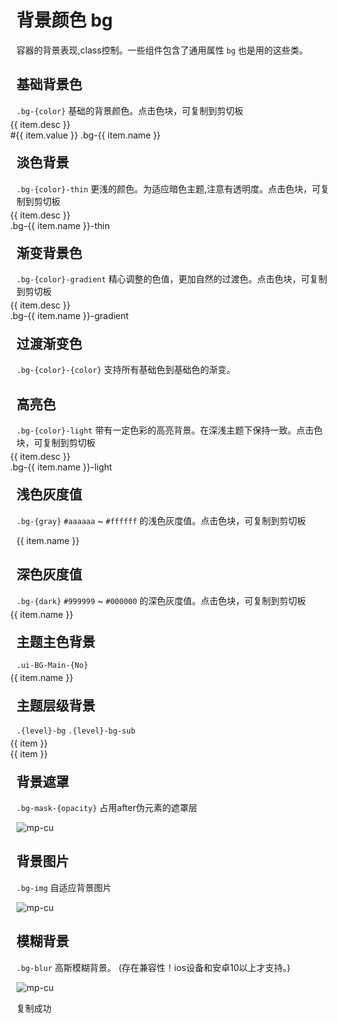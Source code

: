 <div class="mp-cu-doc-theme-content">

# 背景颜色 bg

容器的背景表现,class控制。一些组件包含了通用属性 `bg` 也是用的这些类。

## 基础背景色

`.bg-{color}` 基础的背景颜色。点击色块，可复制到剪切板

<div class="ui-grid ui-cols-1 ui-cols-sm-2 ui-cols-md-2 ui-cols-lg-2 ui-cols-xl-4 ui-cols-xxl-8" style="margin: -10px;">
    <div class="p-3 ui-item" v-for="(item,index) in color" :key="index">
        <div class="radius p-4 item" :class="'bg-' + item.name" @click="copyText('bg-' + item.name)">
            <div class="text-xl pb-3">{{ item.desc }}</div>
            <div class="text-sm flex-bar">
                <span class="text-ABC">#{{ item.value }}</span>
                <span>.bg-{{ item.name }}</span>
            </div>
        </div>
    </div>
</div>


## 淡色背景

`.bg-{color}-thin` 更浅的颜色。为适应暗色主题,注意有透明度。点击色块，可复制到剪切板

<div class="ui-grid ui-cols-1 ui-cols-sm-2 ui-cols-md-2 ui-cols-lg-2 ui-cols-xl-4 ui-cols-xxl-8" style="margin: -10px;">
    <div class="p-3 ui-item" v-for="(item,index) in color" :key="index">
        <div class="radius p-4 item" :class="'bg-' + item.name + '-thin'" @click="copyText('bg-' + item.name + '-thin')">
            <div class="text-xl pb-3">{{ item.desc }}</div>
            <div class="text-sm flex-bar">
                <span>.bg-{{ item.name }}-thin</span>
            </div>
        </div>
    </div>
</div>

## 渐变背景色

`.bg-{color}-gradient` 精心调整的色值，更加自然的过渡色。点击色块，可复制到剪切板

<div class="ui-grid ui-cols-1 ui-cols-sm-2 ui-cols-md-2 ui-cols-lg-2 ui-cols-xl-4 ui-cols-xxl-8" style="margin: -10px;">
    <div class="p-3 ui-item" v-for="(item,index) in color" :key="index">
        <div class="radius p-4 item" :class="'bg-' + item.name + '-gradient'" @click="copyText('bg-' + item.name + '-gradient')">
            <div class="text-xl pb-3">{{ item.desc }}</div>
            <div class="text-sm flex-bar">
                <span>.bg-{{ item.name }}-gradient</span>
            </div>
        </div>
    </div>
</div>

## 过渡渐变色

`.bg-{color}-{color}` 支持所有基础色到基础色的渐变。

## 高亮色

`.bg-{color}-light` 带有一定色彩的高亮背景。在深浅主题下保持一致。点击色块，可复制到剪切板

<div class="ui-grid ui-cols-1 ui-cols-sm-2 ui-cols-md-2 ui-cols-lg-2 ui-cols-xl-4 ui-cols-xxl-8" style="margin: -10px;">
    <div class="p-3 ui-item" v-for="(item,index) in color" :key="index">
        <div class="radius p-4 item" :class="'bg-' + item.name + '-light'" @click="copyText('bg-' + item.name + '-light')">
            <div class="text-xl pb-3">{{ item.desc }}</div>
            <div class="text-sm flex-bar">
                <span>.bg-{{ item.name }}-light</span>
            </div>
        </div>
    </div>
</div>

## 浅色灰度值

`.bg-{gray}` `#aaaaaa` ~ `#ffffff` 的浅色灰度值。点击色块，可复制到剪切板

<div class="ui-grid ui-cols-1 ui-cols-sm-2 ui-cols-md-2 ui-cols-lg-2 ui-cols-xl-4 ui-cols-xxl-8 bg-dark-3 radius">
    <div class="p-3 ui-item" v-for="(item,index) in gray" :key="index">
        <div class="radius p-4 item" :class="'bg-' + item.name" @click="copyText('bg-' + item.name)">{{ item.name }}</div>
    </div>
</div>

## 深色灰度值

`.bg-{dark}` `#999999` ~ `#000000` 的深色灰度值。点击色块，可复制到剪切板

<div class="ui-grid ui-cols-1 ui-cols-sm-2 ui-cols-md-2 ui-cols-lg-2 ui-cols-xl-4 ui-cols-xxl-8" style="margin: -10px;">
    <div class="p-3 ui-item" v-for="(item,index) in dark" :key="index">
        <div class="radius p-4 item" :class="'bg-' + item.name" @click="copyText('bg-' + item.name)">{{ item.name }}</div>
    </div>
</div>

## 主题主色背景

`.ui-BG-Main-{No}`

<div class="ui-grid ui-cols-1 ui-cols-sm-2 ui-cols-md-2 ui-cols-lg-2 ui-cols-xl-4 ui-cols-xxl-8" style="margin: -10px;">
    <div class="p-3 ui-item" v-for="(item,index) in themeColor" :key="index">
        <div class="radius p-4 item" :class="'ui-BG-Main-' + (index + 1)" @click="copyText('ui-BG-Main-' + (index + 1))">{{ item.name }}</div>
    </div>
</div>

## 主题层级背景

`.{level}-bg` `.{level}-bg-sub`

<div class="ui-grid ui-cols-1 ui-cols-sm-2 ui-cols-md-2 ui-cols-lg-2 ui-cols-xl-4 ui-cols-xxl-8" style="margin: -10px;">
    <div class="p-3 ui-item" v-for="(item,index) in level" :key="index">
        <div class="radius p-4 item border" :class="item + '-bg'" @click="copyText(item + '-bg')">{{ item }}</div>
    </div>
    <div class="p-3 ui-item" v-for="(item,index) in level" :key="index">
        <div class="radius p-4 item border" :class="item + '-bg-sub'" @click="copyText(item + '-bg-sub')">{{ item }}</div>
    </div>
</div>

## 背景遮罩

`.bg-mask-{opacity}` 占用after伪元素的遮罩层

![mp-cu](https://colorui-assest.vercel.app/mp-cu-doc/background/background1.png)

## 背景图片

`.bg-img` 自适应背景图片

![mp-cu](https://colorui-assest.vercel.app/mp-cu-doc/background/background2.png)

## 模糊背景

`.bg-blur` 高斯模糊背景。 (存在兼容性！ios设备和安卓10以上才支持。)

![mp-cu](https://colorui-assest.vercel.app/mp-cu-doc/background/background3.png)

</div>

<div class="mp-cu-toast" :class="isToast?'show':''">
    <div class="text">复制成功</div>
</div>

<script setup>
import { ref } from "vue";
const isToast = ref(false);

const color = [
    { name: 'yellow', value: 'fbbd08', desc: '明黄' },
    { name: 'orange', value: 'f37b1d', desc: '橘橙' },
    { name: 'red', value: 'e54d42', desc: '嫣红' },
    { name: 'pink', value: 'e03997', desc: '桃粉' },
    { name: 'mauve', value: 'b745cb', desc: '木槿' },
    { name: 'purple', value: '905ddf', desc: '姹紫' },
    { name: 'blue', value: '0081ff', desc: '海蓝' },
    { name: 'cyan', value: '1cbbb4', desc: '天青' },
    { name: 'green', value: '3eb93b', desc: '森绿' },
    { name: 'olive', value: '8dc63f', desc: '橄榄' },
    { name: 'grey', value: '8799a3', desc: '玄灰' },
    { name: 'brown', value: 'a5673f', desc: '棕褐' }
];
const gray = [
    { name: 'white', value: 'ffffff' },
    { name: 'gray-f', value: 'f8f9fa' },
    { name: 'gray-e', value: 'eeeeee' },
    { name: 'gray-d', value: 'dddddd' },
    { name: 'gray-c', value: 'cccccc' },
    { name: 'gray-b', value: 'bbbbbb' },
    { name: 'gray-a', value: 'aaaaaa' }
];
const dark = [
    { name: 'dark-9', value: '999999' },
    { name: 'dark-8', value: '888888' },
    { name: 'dark-7', value: '777777' },
    { name: 'dark-6', value: '666666' },
    { name: 'dark-5', value: '555555' },
    { name: 'dark-4', value: '444444' },
    { name: 'dark-3', value: '333333' },
    { name: 'dark-2', value: '222222' },
    { name: 'dark-1', value: '111111' },
    { name: 'black', value: '000000' }
];
const themeColor = [
    { name: 'a', value: '0081ff' }, 
    { name: 'b', value: '2ca5f9' }, 
    { name: 'c', value: '2ccbf9' }, 
    { name: 'd', value: 'b2d4fe' }
];
const level = ['page', 'box', 'menu'];

function getImgUrl(url) {
    if(base === '/') {
        return docImagesUrl.github + url;
    } else {
        return docImagesUrl.gitee + url;
    }
}

//复制文本
function copyText(text) {
    let createInput = document.createElement('textarea');
    createInput.value = text;
    document.body.appendChild(createInput);
    createInput.select();
    document.execCommand('Copy');
    createInput.className = 'createInput';
    createInput.style.display = 'none';
    toastShow();
};
function toastShow() {
    isToast.value = true;
    window.setTimeout(function() {
      isToast.value = false;
    },1000);
}
</script>
